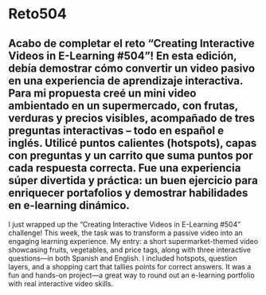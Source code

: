 # Reto504
Acabo de completar el reto “Creating Interactive Videos in E-Learning #504”!
En esta edición, debía demostrar cómo convertir un video pasivo en una experiencia de aprendizaje interactiva.
Para mi propuesta creé un mini video ambientado en un supermercado, con frutas, verduras y precios visibles, acompañado de tres preguntas interactivas – todo en español e inglés. Utilicé puntos calientes (hotspots), capas con preguntas y un carrito que suma puntos por cada respuesta correcta.
Fue una experiencia súper divertida y práctica: un buen ejercicio para enriquecer portafolios y demostrar habilidades en e-learning dinámico.
-------------------------------------------------------------------------------------

I just wrapped up the “Creating Interactive Videos in E-Learning #504” challenge!
This week, the task was to transform a passive video into an engaging learning experience.
My entry: a short supermarket-themed video showcasing fruits, vegetables, and price tags, along with three interactive questions—in both Spanish and English. I included hotspots, question layers, and a shopping cart that tallies points for correct answers.
It was a fun and hands-on project—a great way to round out an e-learning portfolio with real interactive video skills.

